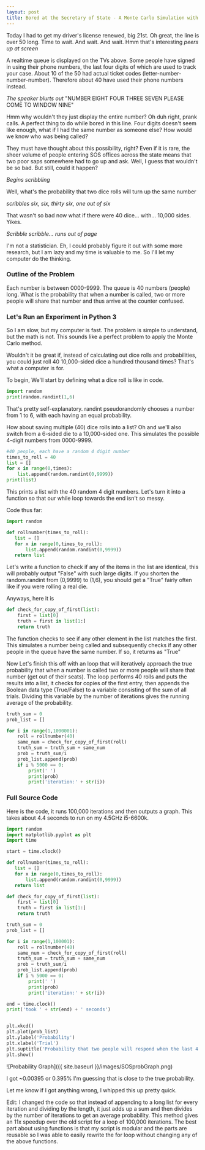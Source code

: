 ```yaml
---
layout: post
title: Bored at the Secretary of State - A Monte Carlo Simulation with Python
---
```


Today I had to get my driver's license renewed, big 21st.
Oh great, the line is over 50 long.
Time to wait. And wait. And wait.
Hmm that's interesting *peers up at screen*

A realtime queue is displayed on the TVs above. 
Some people have signed in using their phone numbers, the last four digits of which are used to track your case.
About 10 of the 50 had actual ticket codes (letter-number-number-number).
Therefore about 40 have used their phone numbers instead.

*The speaker blurts out*
"NUMBER EIGHT FOUR THREE SEVEN PLEASE COME TO WINDOW NINE"

Hmm why wouldn't they just display the entire number?
Oh duh right, prank calls. A perfect thing to do while bored in this line.
Four digits doesn't seem like enough, what if I had the same number as someone else?
How would we know who was being called?

They must have thought about this possibility, right? 
Even if it is rare, the sheer volume of people entering SOS offices across the state means that two poor saps somewhere had to go up and ask.
Well, I guess that wouldn't be so bad. But still, could it happen?

*Begins scribbling*

Well, what's the probability that two dice rolls will turn up the same number

*scribbles six, six, thirty six, one out of six*

That wasn't so bad now what if there were 40 dice... with... 10,000 sides.
Yikes.

*Scribble scribble... runs out of page*

I'm not a statistician.
Eh, I could probably figure it out with some more research, but I am lazy and my time is valuable to me. So I'll let my computer do the thinking.

### Outline of the Problem

Each number is between 0000-9999.
The queue is 40 numbers (people) long.
What is the probability that when a number is called, two or more people will share that number and thus arrive at the counter confused.


### Let's Run an Experiment in Python 3

So I am slow, but my computer is fast.
The problem is simple to understand, but the math is not.
This sounds like a perfect problem to apply the Monte Carlo method.

Wouldn't it be great if, instead of calculating out dice rolls and probabilities, you could just roll 40 10,000-sided dice a hundred thousand times?
That's what a computer is for.

To begin, We'll start by defining what a dice roll is like in code.

```python
import random
print(random.randint(1,6)
```

That's pretty self-explanatory. randint pseudorandomly chooses a number from 1 to 6, with each having an equal probability.

How about saving multiple (40) dice rolls into a list? Oh and we'll also switch from a 6-sided die to a 10,000-sided one. This simulates the possible 4-digit numbers from 0000-9999.

```python
#40 people, each have a random 4 digit number
times_to_roll = 40
list = []
for x in range(0,times):
    list.append(random.randint(0,9999))
print(list)
```

This prints a list with the 40 random 4 digit numbers.
Let's turn it into a function so that our while loop towards the end isn't so messy.

Code thus far:

```python
import random

def rollnumber(times_to_roll):
   list = []
   for x in range(0,times_to_roll):
       list.append(random.randint(0,9999))
   return list
```

Let's write a function to check if any of the items in the list are identical, this will probably output "False" with such large digits. If you shorten the random.randint from (0,9999) to (1,6), you should get a "True" fairly often like if you were rolling a real die.

Anyways, here it is

```python
def check_for_copy_of_first(list):
    first = list[0]
    truth = first in list[1:]
    return truth
```

The function checks to see if any other element in the list matches the first. This simulates a number being called and subsequently checks if any other people in the queue have the same number. If so, it returns as "True"

Now Let's finish this off with an loop that will iteratively approach the true probability that when a number is called two or more people will share that number (get out of their seats). The loop performs 40 rolls and puts the results into a list, it checks for copies of the first entry, then appends the Boolean data type (True/False) to a variable consisting of the sum of all trials. Dividing this variable by the number of iterations gives the running average of the probability.

```python
truth_sum = 0
prob_list = []

for i in range(1,1000001):
    roll = rollnumber(40)
    same_num = check_for_copy_of_first(roll)
    truth_sum = truth_sum + same_num
    prob = truth_sum/i
    prob_list.append(prob)
    if i % 5000 == 0:
        print(' ')
        print(prob)
        print('iteration:' + str(i))
```


### Full Source Code

Here is the code, it runs 100,000 iterations and then outputs a graph. This takes about 4.4 seconds to run on my 4.5GHz i5-6600k.

```python
import random
import matplotlib.pyplot as plt
import time

start = time.clock()

def rollnumber(times_to_roll):
   list = []
   for x in range(0,times_to_roll):
       list.append(random.randint(0,9999))
   return list

def check_for_copy_of_first(list):
    first = list[0]
    truth = first in list[1:]
    return truth

truth_sum = 0
prob_list = []

for i in range(1,100001):
    roll = rollnumber(40)
    same_num = check_for_copy_of_first(roll)
    truth_sum = truth_sum + same_num
    prob = truth_sum/i
    prob_list.append(prob)
    if i % 5000 == 0:
        print(' ')
        print(prob)
        print('iteration:' + str(i))

end = time.clock()
print('took ' + str(end) + ' seconds')


plt.xkcd()
plt.plot(prob_list)
plt.ylabel('Probability')
plt.xlabel('Trial')
plt.suptitle('Probability that two people will respond when the last 4 digits of a phone number are called')
plt.show()
```

![Probability Graph]({{ site.baseurl }}/images/SOSprobGraph.png)



I got ~0.00395 or 0.395% 
I'm guessing that is close to the true probability.

Let me know if I got anything wrong, I whipped this up pretty quick.




Edit: I changed the code so that instead of appending to a long list for every iteration and dividing by the length, it just adds up a sum and then divides by the number of iterations to get an average probability. This method gives an 11x speedup over the old script for a loop of 100,000 iterations. The best part about using functions is that my script is modular and the parts are reusable so I was able to easily rewrite the for loop without changing any of the above functions.
